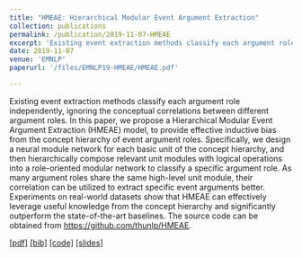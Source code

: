 ```yaml
---
title: "HMEAE: Hierarchical Modular Event Argument Extraction"
collection: publications
permalink: /publication/2019-11-07-HMEAE
excerpt: 'Existing event extraction methods classify each argument role independently, ignoring the conceptual correlations between different argument roles. In this paper, we propose a Hierarchical Modular Event Argument Extraction (HMEAE) model, to provide effective inductive bias from the concept hierarchy of event argument roles. Specifically, we design a neural module network for each basic unit of the concept hierarchy, and then hierarchically compose relevant unit modules with logical operations into a role-oriented modular network to classify a specific argument role. As many argument roles share the same high-level unit module, their correlation can be utilized to extract specific event arguments better. Experiments on real-world datasets show that HMEAE can effectively leverage useful knowledge from the concept hierarchy and significantly outperform the state-of-the-art baselines. The source code can be obtained from https://github.com/thunlp/HMEAE.'
date: 2019-11-07
venue: 'EMNLP'
paperurl: '/files/EMNLP19-HMEAE/HMEAE.pdf'

---
```

Existing event extraction methods classify each argument role independently, ignoring the conceptual correlations between different argument roles. In this paper, we propose a Hierarchical Modular Event Argument Extraction (HMEAE) model, to provide effective inductive bias from the concept hierarchy of event argument roles. Specifically, we design a neural module network for each basic unit of the concept hierarchy, and then hierarchically compose relevant unit modules with logical operations into a role-oriented modular network to classify a specific argument role. As many argument roles share the same high-level unit module, their correlation can be utilized to extract specific event arguments better. Experiments on real-world datasets show that HMEAE can effectively leverage useful knowledge from the concept hierarchy and significantly outperform the state-of-the-art baselines. The source code can be obtained from https://github.com/thunlp/HMEAE.

[[pdf]](/files/EMNLP19-HMEAE/HMEAE.pdf)
[[bib]](/files/EMNLP19-HMEAE/HMEAE.bib)
[[code]](https://github.com/thunlp/HMEAE)
[[slides]](/files/EMNLP19-HMEAE/slides.pdf)
